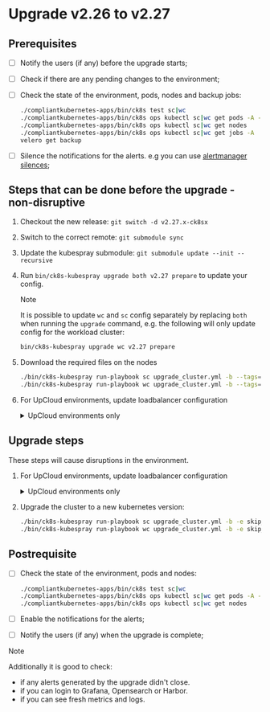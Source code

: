 # Upgrade v2.26 to v2.27

## Prerequisites

- [ ] Notify the users (if any) before the upgrade starts;
- [ ] Check if there are any pending changes to the environment;
- [ ] Check the state of the environment, pods, nodes and backup jobs:

    ```bash
    ./compliantkubernetes-apps/bin/ck8s test sc|wc
    ./compliantkubernetes-apps/bin/ck8s ops kubectl sc|wc get pods -A -o custom-columns=NAMESPACE:metadata.namespace,POD:metadata.name,READY-false:status.containerStatuses[*].ready,REASON:status.containerStatuses[*].state.terminated.reason | grep false | grep -v Completed
    ./compliantkubernetes-apps/bin/ck8s ops kubectl sc|wc get nodes
    ./compliantkubernetes-apps/bin/ck8s ops kubectl sc|wc get jobs -A
    velero get backup
    ```

- [ ] Silence the notifications for the alerts. e.g you can use [alertmanager silences](https://prometheus.io/docs/alerting/latest/alertmanager/#silences);

## Steps that can be done before the upgrade - non-disruptive

1. Checkout the new release: `git switch -d v2.27.x-ck8sx`

1. Switch to the correct remote: `git submodule sync`

1. Update the kubespray submodule: `git submodule update --init --recursive`

1. Run `bin/ck8s-kubespray upgrade both v2.27 prepare` to update your config.

    > [!NOTE]
    > It is possible to update `wc` and `sc` config separately by replacing `both` when running the `upgrade` command, e.g. the following will only update config for the workload cluster:
    >
    > ```bash
    > bin/ck8s-kubespray upgrade wc v2.27 prepare
    > ```

1. Download the required files on the nodes

    ```bash
    ./bin/ck8s-kubespray run-playbook sc upgrade_cluster.yml -b --tags=download
    ./bin/ck8s-kubespray run-playbook wc upgrade_cluster.yml -b --tags=download
    ```

1. For UpCloud environments, update loadbalancer configuration

    <details>
    <summary>UpCloud environments only</summary>

    It is now possible to create multiple loadbalancers. Even if you are just going to use one loadbalancer, this config update is still needed.

    Update the loadbalancer configuration in accordance to the following diff:

    ```diff
    - loadbalancer_legacy_network = copy-me # Copy whatever value you have in your cluster
    - loadbalancer_plan = "copy-me" # Copy whatever value you have in your cluster
      loadbalancers = {
    +   "public" = {
    +     plan = "<Copied value from loadbalancer_plan>"
    +     legacy_network = <Copied value from loadbalancer_legacy_network>
    +     public_network = true
    +     private_network = true
    +     targets = {
            "http" : {
              "proxy_protocol" : false,
              "port" : 80,
              "target_port" : 80,
    +         "listen_public" : true
    +         "listen_private" : false
              "backend_servers" : [
                "worker-0",
              ]
            },
            "https" : {
              "proxy_protocol" : false,
              "port" : 443,
              "target_port" : 443,
    +         "listen_public" : true
    +         "listen_private" : false
              "backend_servers" : [
                "worker-0",
              ]
            },
            "master-api" : {
              "proxy_protocol" : false,
              "port" : 6443,
              "target_port" : 6443,
    +         "listen_public" : true
    +         "listen_private" : false
              "backend_servers" : [
                "control-plane-1",
              ]
            }
          }
        },
    + }
    ```

    The migration script takes the name of the loadbalancer to migrate as an argument.
    This should be `public` if you followed the change above.

    ```bash
    export CK8S_CONFIG_PATH=...
    export CK8S_CLUSTER=<sc|wc|both>
    00-migrate-loadbalancers.sh <name of lb>
    ```

    Verify the terraform to update state.
    The expected difference from `terraform plan` should be that the loadbalancer should be updated in-place with a new name and the output `loadbalancer_domain` object will become a list of loadbalancers.

    ```bash
    # Source credentials
    CK8S_KUBESPRAY_PATH=/path/to/compliantkubernetes-kubespray
    terraform -chdir="${CK8S_KUBESPRAY_PATH}/kubespray/contrib/terraform/upcloud/" plan -var-file="${CK8S_CONFIG_PATH}/sc-config/cluster.tfvars" -state="${CK8S_CONFIG_PATH}/sc-config/terraform.tfstate" -var="inventory_file=${CK8S_CONFIG_PATH}/sc-config/inventory.ini"
    terraform -chdir="${CK8S_KUBESPRAY_PATH}/kubespray/contrib/terraform/upcloud/" plan -var-file="${CK8S_CONFIG_PATH}/wc-config/cluster.tfvars" -state="${CK8S_CONFIG_PATH}/wc-config/terraform.tfstate" -var="inventory_file=${CK8S_CONFIG_PATH}/wc-config/inventory.ini"
    ```

    </details>

## Upgrade steps

These steps will cause disruptions in the environment.

1. For UpCloud environments, update loadbalancer configuration

    <details>
    <summary>UpCloud environments only</summary>

    Apply terraform to update state.

    ```bash
    # Source credentials
    CK8S_KUBESPRAY_PATH=/path/to/compliantkubernetes-kubespray
    terraform -chdir="${CK8S_KUBESPRAY_PATH}/kubespray/contrib/terraform/upcloud/" apply -var-file="${CK8S_CONFIG_PATH}/sc-config/cluster.tfvars" -state="${CK8S_CONFIG_PATH}/sc-config/terraform.tfstate" -var="inventory_file=${CK8S_CONFIG_PATH}/sc-config/inventory.ini"

    terraform -chdir="${CK8S_KUBESPRAY_PATH}/kubespray/contrib/terraform/upcloud/" apply -var-file="${CK8S_CONFIG_PATH}/wc-config/cluster.tfvars" -state="${CK8S_CONFIG_PATH}/wc-config/terraform.tfstate" -var="inventory_file=${CK8S_CONFIG_PATH}/wc-config/inventory.ini"
    ```

    </details>

1. Upgrade the cluster to a new kubernetes version:

    ```bash
    ./bin/ck8s-kubespray run-playbook sc upgrade_cluster.yml -b -e skip_downloads=true
    ./bin/ck8s-kubespray run-playbook wc upgrade_cluster.yml -b -e skip_downloads=true
    ```

## Postrequisite

- [ ] Check the state of the environment, pods and nodes:

    ```bash
    ./compliantkubernetes-apps/bin/ck8s test sc|wc
    ./compliantkubernetes-apps/bin/ck8s ops kubectl sc|wc get pods -A -o custom-columns=NAMESPACE:metadata.namespace,POD:metadata.name,READY-false:status.containerStatuses[*].ready,REASON:status.containerStatuses[*].state.terminated.reason | grep false | grep -v Completed
    ./compliantkubernetes-apps/bin/ck8s ops kubectl sc|wc get nodes
    ```

- [ ] Enable the notifications for the alerts;
- [ ] Notify the users (if any) when the upgrade is complete;

> [!NOTE]
> Additionally it is good to check:
>
> - if any alerts generated by the upgrade didn't close.
> - if you can login to Grafana, Opensearch or Harbor.
> - if you can see fresh metrics and logs.

